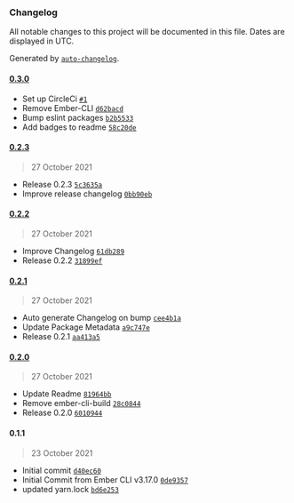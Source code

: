 ### Changelog

All notable changes to this project will be documented in this file. Dates are displayed in UTC.

Generated by [`auto-changelog`](https://github.com/CookPete/auto-changelog).

#### [0.3.0](https://github.com/camerondubas/ember-cli-deploy-latest/compare/0.2.3...0.3.0)

- Set up CircleCi [`#1`](https://github.com/camerondubas/ember-cli-deploy-latest/pull/1)
- Remove Ember-CLI [`d62bacd`](https://github.com/camerondubas/ember-cli-deploy-latest/commit/d62bacda695d900cf0e506af8cdb312bb40b0f78)
- Bump eslint packages [`b2b5533`](https://github.com/camerondubas/ember-cli-deploy-latest/commit/b2b55339590689010ce7c9ba5ad6de3c6a46968e)
- Add badges to readme [`58c20de`](https://github.com/camerondubas/ember-cli-deploy-latest/commit/58c20deabef21896a7c06f68c5ce5850645ed2e4)

#### [0.2.3](https://github.com/camerondubas/ember-cli-deploy-latest/compare/0.2.2...0.2.3)

> 27 October 2021

- Release 0.2.3 [`5c3635a`](https://github.com/camerondubas/ember-cli-deploy-latest/commit/5c3635a4c28e3fe381820a968d511f69cae2de01)
- Improve release changelog [`0bb90eb`](https://github.com/camerondubas/ember-cli-deploy-latest/commit/0bb90eba45a0fe3e12f4804a7076a1bd6379ba3f)

#### [0.2.2](https://github.com/camerondubas/ember-cli-deploy-latest/compare/0.2.1...0.2.2)

> 27 October 2021

- Improve Changelog [`61db289`](https://github.com/camerondubas/ember-cli-deploy-latest/commit/61db28915fa151bf2fd8e5f5801f77feb145ec5c)
- Release 0.2.2 [`31899ef`](https://github.com/camerondubas/ember-cli-deploy-latest/commit/31899eff8a4ef8acd56b8f0beb1d554a148f14bc)

#### [0.2.1](https://github.com/camerondubas/ember-cli-deploy-latest/compare/0.2.0...0.2.1)

> 27 October 2021

- Auto generate Changelog on bump [`cee4b1a`](https://github.com/camerondubas/ember-cli-deploy-latest/commit/cee4b1a87d994e0bf958f2bf4fcbab7e8cec7120)
- Update Package Metadata [`a9c747e`](https://github.com/camerondubas/ember-cli-deploy-latest/commit/a9c747eaf486670b6e1f1c9052ede41795183552)
- Release 0.2.1 [`aa413a5`](https://github.com/camerondubas/ember-cli-deploy-latest/commit/aa413a5109d8304076da9eddf12d24ae17b1c27f)

#### [0.2.0](https://github.com/camerondubas/ember-cli-deploy-latest/compare/0.1.1...0.2.0)

> 27 October 2021

- Update Readme [`81964bb`](https://github.com/camerondubas/ember-cli-deploy-latest/commit/81964bb9c5eec1feea9fee62716af0d6507b5043)
- Remove ember-cli-build [`28c0844`](https://github.com/camerondubas/ember-cli-deploy-latest/commit/28c0844f84bdcd5873c963853fecb0fa3af4aa29)
- Release 0.2.0 [`6010944`](https://github.com/camerondubas/ember-cli-deploy-latest/commit/60109443ec783a33b4fab7ca0cb33f6f7ed10799)

#### 0.1.1

> 23 October 2021

- Initial commit [`d40ec60`](https://github.com/camerondubas/ember-cli-deploy-latest/commit/d40ec602f791f76034d788bec92a7cf46db3230a)
- Initial Commit from Ember CLI v3.17.0 [`0de9357`](https://github.com/camerondubas/ember-cli-deploy-latest/commit/0de93572b4529cea42f2cebb5127d2e48dea603e)
- updated yarn.lock [`bd6e253`](https://github.com/camerondubas/ember-cli-deploy-latest/commit/bd6e2532195850df0c933cc19f5fecfb89c040f5)
